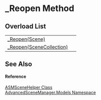 # _Reopen Method


## Overload List
<table>
<tr>
<td><a href="M_AdvancedSceneManager_Models_ASMSceneHelper__Reopen.md">_Reopen(Scene)</a></td>
<td> </td></tr>
<tr>
<td><a href="M_AdvancedSceneManager_Models_ASMSceneHelper__Reopen_1.md">_Reopen(SceneCollection)</a></td>
<td> </td></tr>
</table>

## See Also


#### Reference
<a href="T_AdvancedSceneManager_Models_ASMSceneHelper.md">ASMSceneHelper Class</a>  
<a href="N_AdvancedSceneManager_Models.md">AdvancedSceneManager.Models Namespace</a>  
